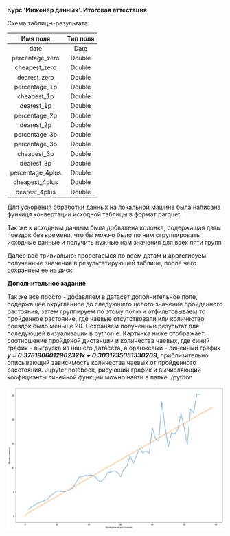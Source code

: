 **Курс 'Инженер данных'. Итоговая аттестация**

Схема таблицы-результата:

| Имя поля  | Тип поля |
|:---------:|:--------:|
|  date   |   Date   |
| percentage_zero |  Double  |
| cheapest_zero |   Double   |
| dearest_zero |   Double   |
| percentage_1p |   Double   |
| cheapest_1p |   Double   |
| dearest_1p |   Double   |
| percentage_2p |   Double   |
| dearest_2p |   Double   |
| percentage_3p |   Double   |
| percentage_3p |   Double   |
| cheapest_3p |   Double   |
| dearest_3p |   Double   |
| percentage_4plus |Double   |
| cheapest_4plus |   Double   |
| dearest_4plus |   Double   |

Для ускорения обработки данных на локальной машине была написана функиця конвертации исходной таблицы в формат parquet.


Так же к исходным данным была добвалена колонка, содержащая даты поездок без времени, что бы можно было по ним 
сгруппировать исходные данные и получить нужные нам значения для всех пяти групп


Далее всё тривиально: пробегаемся по всем датам и арргегируем полученные значения в результатирующей таблице, после чего сохраняем ее на диск


**Дополнительное задание**

Так же все просто - добавляем в датасет дополнительное поле, содержащее округлённое до следующего целого значение пройденного
растояния, затем группируем по этому полю и отфильтовываем то пройденное растояние, где чаевые отсутствовали или количество 
поездок было меньше 20. Сохраняем полученный результат для поледующей визуализации в python'е.
Картинка ниже отображает соотношение пройденой дистанции и количества чаевых, где синий график - выгрузка из нашего 
датасета, а оранжевый - линейный график  **_y = 0.3781906012902321x + 0.3031735051330209_**, приблизительно
описывающий зависимость количества чаевых от пройденного расстояния. Jupyter notebook, рисующий график и вычисляющий
коофициэнты линейной функции можно найти в папке ./python

![](.\images\dist_and_tip.png)




